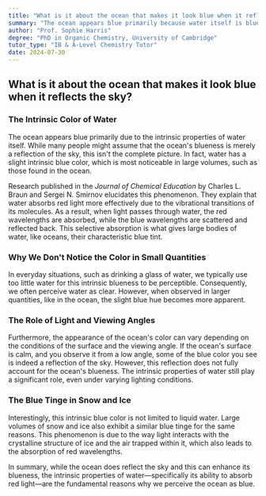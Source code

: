 ```yaml
---
title: "What is it about the ocean that makes it look blue when it reflects the sky?"
summary: "The ocean appears blue primarily because water itself is blue, absorbing red light and reflecting blue. While the sky's reflection contributes, it's not the main reason for the ocean's color."
author: "Prof. Sophie Harris"
degree: "PhD in Organic Chemistry, University of Cambridge"
tutor_type: "IB & A-Level Chemistry Tutor"
date: 2024-07-30
---
```


## What is it about the ocean that makes it look blue when it reflects the sky?

### The Intrinsic Color of Water

The ocean appears blue primarily due to the intrinsic properties of water itself. While many people might assume that the ocean's blueness is merely a reflection of the sky, this isn't the complete picture. In fact, water has a slight intrinsic blue color, which is most noticeable in large volumes, such as those found in the ocean. 

Research published in the *Journal of Chemical Education* by Charles L. Braun and Sergei N. Smirnov elucidates this phenomenon. They explain that water absorbs red light more effectively due to the vibrational transitions of its molecules. As a result, when light passes through water, the red wavelengths are absorbed, while the blue wavelengths are scattered and reflected back. This selective absorption is what gives large bodies of water, like oceans, their characteristic blue tint.

### Why We Don't Notice the Color in Small Quantities

In everyday situations, such as drinking a glass of water, we typically use too little water for this intrinsic blueness to be perceptible. Consequently, we often perceive water as clear. However, when observed in larger quantities, like in the ocean, the slight blue hue becomes more apparent. 

### The Role of Light and Viewing Angles

Furthermore, the appearance of the ocean's color can vary depending on the conditions of the surface and the viewing angle. If the ocean's surface is calm, and you observe it from a low angle, some of the blue color you see is indeed a reflection of the sky. However, this reflection does not fully account for the ocean's blueness. The intrinsic properties of water still play a significant role, even under varying lighting conditions.

### The Blue Tinge in Snow and Ice

Interestingly, this intrinsic blue color is not limited to liquid water. Large volumes of snow and ice also exhibit a similar blue tinge for the same reasons. This phenomenon is due to the way light interacts with the crystalline structure of ice and the air trapped within it, which also leads to the absorption of red wavelengths.

In summary, while the ocean does reflect the sky and this can enhance its blueness, the intrinsic properties of water—specifically its ability to absorb red light—are the fundamental reasons why we perceive the ocean as blue.
    